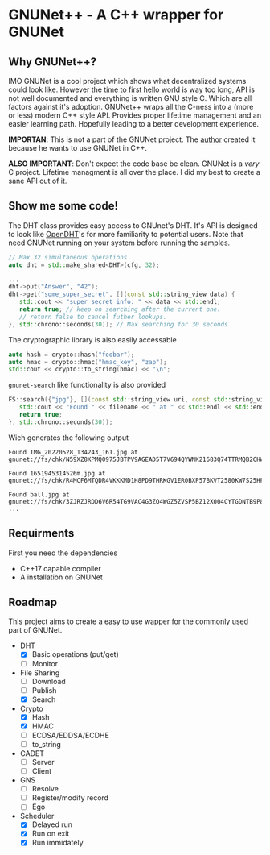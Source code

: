 # GNUNet++ - A C++ wrapper for GNUNet

## Why GNUNet++?

IMO GNUNet is a cool project which shows what decentralized systems could look like. However the [time to first hello world][ttfhw] is way too long, API is not well documented and everything is written GNU style C. Which are all factors against it's adoption. GNUNet++ wraps all the C-ness into a (more or less) modern C++ style API. Provides proper lifetime management and an easier learning path. Hopefully leading to a better development experience.

**IMPORTAN**: This is not a part of the GNUNet project. The [author](https://github.com/marty1885) created it because he wants to use GNUNet in C++.

**ALSO IMPORTANT**: Don't expect the code base be clean. GNUNet is a _very_ C project. Lifetime managment is all over the place. I did my best to create a sane API out of it.

[ttfhw]: https://www.moesif.com/blog/technical/api-product-management/What-is-TTFHW/ 

## Show me some code!

The DHT class provides easy access to GNUnet's DHT. It's API is designed to look like [OpenDHT][opendht]'s for more familiarity to potential users. Note that need GNUNet running on your system before running the samples.

```cpp
// Max 32 simultaneous operations
auto dht = std::make_shared<DHT>(cfg, 32);

...
dht->put("Answer", "42");
dht->get("some_super_secret", [](const std::string_view data) {
   std::cout << "super secret info: " << data << std::endl;
   return true; // keep on searching after the current one.
   // return false to cancel futher lookups.
}, std::chrono::seconds(30)); // Max searching for 30 seconds
```

The cryptographic library is also easily accessable

```cpp
auto hash = crypto::hash("foobar");
auto hmac = crypto::hmac("hmac_key", "zap");
std::cout << crypto::to_string(hmac) << "\n";
```

`gnunet-search` like functionality is also provided

```cpp
FS::search({"jpg"}, [](const std::string_view uri, const std::string_view name) {
   std::cout << "Found " << filename << " at " << std::endl << std::endl;
   return true;
}, std::chrono::seconds(30));
```

Wich generates the following output

```
Found IMG_20220528_134243_161.jpg at gnunet://fs/chk/N59XZ8KPMQ0975JBTPV9AGEAD5T7V694QYWNK21683Q74TTRMQB2CHW4AZVTM3A5NFC57K0N6PD5EGCGMJABTZ6HKMV9ZC1T52FTVSG.2RJ19QYFPBJ2TBMZSNECXP9KHDTX90B6ZCTBSJYQKPK016156HNCPE5RJMNEM3A1NTRHMVWK8GCJ1MVG4S25F8A4TW1S70PCDMSG94R.2778934

Found 1651945314526m.jpg at gnunet://fs/chk/R4MCF6MTQDR4VKKKMD1H8PD9THRKGV1ER0BXP57BKVT2580KW7S25HFSW7MK0BM1JBPBEHG6P0SHDHDERX7MTPFA5YE68E7Q43H8Z78.4J604CQR9AESPQ3X894PE2P56X3P21QJWBBQQXH4SR07X4KXX5TBH62BHSDT6HWY70XP5DZB5S5FADDJ7TDYENEX67H4JN6Q1KP725G.91907

Found ball.jpg at gnunet://fs/chk/3ZJRZJRDD6V6R54TG9VAC4G3ZQ4WGZ5ZVSP5BZ12X004CYTGDNTB9P8STZ0P1Y2REB28EA8FZ3JZ4900V5FVEMYAESDWVGATZ37WJAR.46BHSJS8BXTT6KN4NTBS66VAYSDKRFST71439H6RAAKPT294T3ECY6AEQCN726ZQXW039YD7Z0Q17385HMH8RQWT92AR8AQ4B47X60R.241099
...
```

[opendht]: https://github.com/savoirfairelinux/opendht

## Requirments

First you need the dependencies

* C++17 capable compiler
* A installation on GNUNet

## Roadmap

This project aims to create a easy to use wapper for the commonly used part of GNUNet.

- DHT
  - [x] Basic operations (put/get)
  - [ ] Monitor
- File Sharing
  - [ ] Download
  - [ ] Publish
  - [x] Search
- Crypto
  - [x] Hash
  - [x] HMAC
  - [ ] ECDSA/EDDSA/ECDHE
  - [ ] to_string
- CADET
  - [ ] Server
  - [ ] Client
- GNS
  - [ ] Resolve
  - [ ] Register/modify record
  - [ ] Ego
- Scheduler
  - [x] Delayed run
  - [x] Run on exit
  - [x] Run immidately

